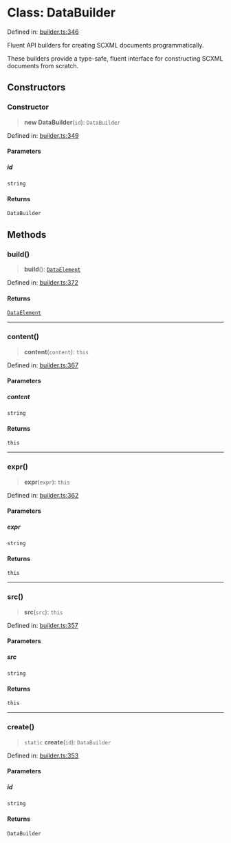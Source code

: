 # Class: DataBuilder

Defined in: [builder.ts:346](https://github.com/caweinshenker/scxml-js/blob/7dd2f3af253aee1431983d9212ae959f7d7083ba/src/builder.ts#L346)

Fluent API builders for creating SCXML documents programmatically.

These builders provide a type-safe, fluent interface for constructing
SCXML documents from scratch.

## Constructors

### Constructor

> **new DataBuilder**(`id`): `DataBuilder`

Defined in: [builder.ts:349](https://github.com/caweinshenker/scxml-js/blob/7dd2f3af253aee1431983d9212ae959f7d7083ba/src/builder.ts#L349)

#### Parameters

##### id

`string`

#### Returns

`DataBuilder`

## Methods

### build()

> **build**(): [`DataElement`](../interfaces/DataElement.md)

Defined in: [builder.ts:372](https://github.com/caweinshenker/scxml-js/blob/7dd2f3af253aee1431983d9212ae959f7d7083ba/src/builder.ts#L372)

#### Returns

[`DataElement`](../interfaces/DataElement.md)

***

### content()

> **content**(`content`): `this`

Defined in: [builder.ts:367](https://github.com/caweinshenker/scxml-js/blob/7dd2f3af253aee1431983d9212ae959f7d7083ba/src/builder.ts#L367)

#### Parameters

##### content

`string`

#### Returns

`this`

***

### expr()

> **expr**(`expr`): `this`

Defined in: [builder.ts:362](https://github.com/caweinshenker/scxml-js/blob/7dd2f3af253aee1431983d9212ae959f7d7083ba/src/builder.ts#L362)

#### Parameters

##### expr

`string`

#### Returns

`this`

***

### src()

> **src**(`src`): `this`

Defined in: [builder.ts:357](https://github.com/caweinshenker/scxml-js/blob/7dd2f3af253aee1431983d9212ae959f7d7083ba/src/builder.ts#L357)

#### Parameters

##### src

`string`

#### Returns

`this`

***

### create()

> `static` **create**(`id`): `DataBuilder`

Defined in: [builder.ts:353](https://github.com/caweinshenker/scxml-js/blob/7dd2f3af253aee1431983d9212ae959f7d7083ba/src/builder.ts#L353)

#### Parameters

##### id

`string`

#### Returns

`DataBuilder`
